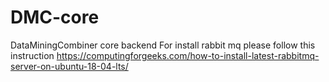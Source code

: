 # DMC-core
DataMiningCombiner core backend
For install rabbit mq please follow this instruction https://computingforgeeks.com/how-to-install-latest-rabbitmq-server-on-ubuntu-18-04-lts/
